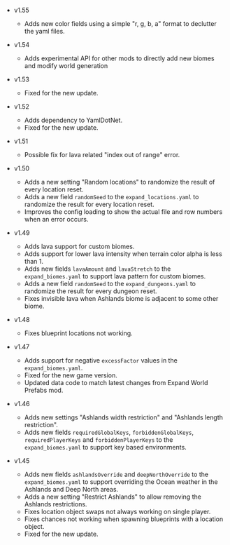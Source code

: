 - v1.55
  - Adds new color fields using a simple "r, g, b, a" format to declutter the yaml files.

- v1.54
  - Adds experimental API for other mods to directly add new biomes and modify world generation

- v1.53
  - Fixed for the new update.

- v1.52
  - Adds dependency to YamlDotNet.
  - Fixed for the new update.

- v1.51
  - Possible fix for lava related "index out of range" error.

- v1.50
  - Adds a new setting "Random locations" to randomize the result of every location reset.
  - Adds a new field `randomSeed` to the `expand_locations.yaml` to randomize the result for every location reset.
  - Improves the config loading to show the actual file and row numbers when an error occurs.

- v1.49
  - Adds lava support for custom biomes.
  - Adds support for lower lava intensity when terrain color alpha is less than 1.
  - Adds new fields `lavaAmount` and `lavaStretch` to the `expand_biomes.yaml` to support lava pattern for custom biomes.
  - Adds a new field `randomSeed` to the `expand_dungeons.yaml` to randomize the result for every dungeon reset.
  - Fixes invisible lava when Ashlands biome is adjacent to some other biome.

- v1.48
  - Fixes blueprint locations not working.

- v1.47
  - Adds support for negative `excessFactor` values in the `expand_biomes.yaml`.
  - Fixed for the new game version.
  - Updated data code to match latest changes from Expand World Prefabs mod.

- v1.46
  - Adds new settings "Ashlands width restriction" and "Ashlands length restriction".
  - Adds new fields `requiredGlobalKeys`, `forbiddenGlobalKeys`, `requiredPlayerKeys` and `forbiddenPlayerKeys` to the `expand_biomes.yaml` to support key based environments.

- v1.45
  - Adds new fields `ashlandsOverride` and `deepNorthOverride` to the `expand_biomes.yaml` to support overriding the Ocean weather in the Ashlands and Deep North areas.
  - Adds a new setting "Restrict Ashlands" to allow removing the Ashlands restrictions.
  - Fixes location object swaps not always working on single player.
  - Fixes chances not working when spawning blueprints with a location object.
  - Fixed for the new update.
